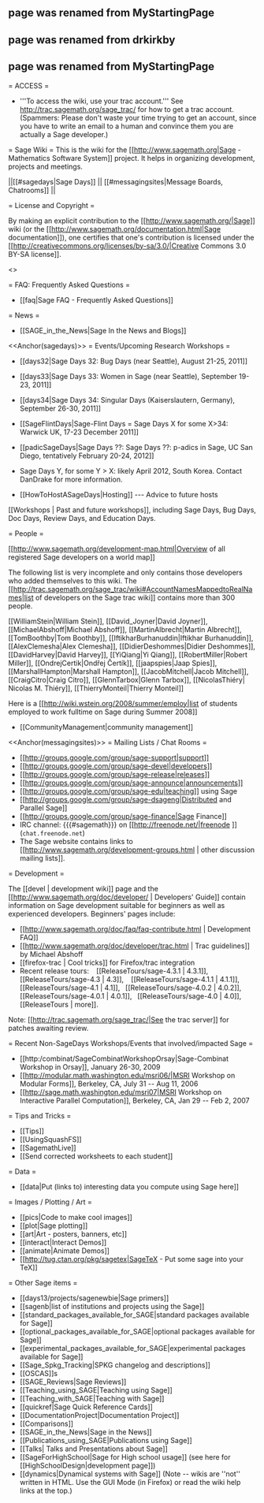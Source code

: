 ## page was renamed from MyStartingPage
## page was renamed from drkirkby
## page was renamed from MyStartingPage

= ACCESS =

 * '''To access the wiki, use your trac account.'''  See http://trac.sagemath.org/sage_trac/ for how to get a trac account.    (Spammers: Please don't waste your time trying to get an account, since you have to write an email to a human and convince them you are actually a Sage developer.)

= Sage Wiki =
This is the wiki for the [[http://www.sagemath.org|Sage - Mathematics Software System]] project. It helps in organizing development, projects and meetings.
 
 ||[[#sagedays|Sage Days]] || [[#messagingsites|Message Boards, Chatrooms]]  ||


= License and Copyright =

By making an explicit contribution to the [[http://www.sagemath.org/|Sage]] wiki (or the [[http://www.sagemath.org/documentation.html|Sage documentation]]), one certifies that one's contribution is licensed under the [[http://creativecommons.org/licenses/by-sa/3.0/|Creative Commons 3.0 BY-SA license]].


<<TableOfContents>>


= FAQ: Frequently Asked Questions =

 * [[faq|Sage FAQ - Frequently Asked Questions]]


= News =

 * [[SAGE_in_the_News|Sage In the News and Blogs]]


<<Anchor(sagedays)>>
= Events/Upcoming Research Workshops =

 * [[days32|Sage Days 32: Bug Days (near Seattle), August 21-25, 2011]]
 * [[days33|Sage Days 33: Women in Sage (near Seattle), September 19-23, 2011]]
 * [[days34|Sage Days 34: Singular Days (Kaiserslautern, Germany), September 26-30, 2011]]
 * [[SageFlintDays|Sage-Flint Days = Sage Days X for some X>34:  Warwick UK, 17-23 December 2011]]
 * [[padicSageDays|Sage Days ??: Sage Days ??: p-adics in Sage, UC San Diego, tentatively February 20-24, 2012]]
 * Sage Days Y, for some Y > X: likely April 2012, South Korea. Contact DanDrake for more information.

 * [[HowToHostASageDays|Hosting]] --- Advice to future hosts

[[Workshops | Past and future workshops]], including Sage Days, Bug Days, Doc Days, Review Days, and Education Days.


= People =

[[http://www.sagemath.org/development-map.html|Overview of all registered Sage developers on a world map]]

The following list is very incomplete and only contains those developers who added themselves to this wiki. The [[http://trac.sagemath.org/sage_trac/wiki#AccountNamesMappedtoRealNames|list of developers on the Sage trac wiki]] contains more than 300 people.

[[WilliamStein|William Stein]],  [[David_Joyner|David Joyner]], [[MichaelAbshoff|Michael Abshoff]], [[MartinAlbrecht|Martin Albrecht]], [[TomBoothby|Tom Boothby]], [[IftikharBurhanuddin|Iftikhar Burhanuddin]], [[AlexClemesha|Alex Clemesha]], [[DidierDeshommes|Didier Deshommes]], [[DavidHarvey|David Harvey]], [[YiQiang|Yi Qiang]], [[RobertMiller|Robert Miller]], [[OndrejCertik|Ondřej Čertík]], [[jaapspies|Jaap Spies]], [[MarshallHampton|Marshall Hampton]], [[JacobMitchell|Jacob Mitchell]], [[CraigCitro|Craig Citro]], [[GlennTarbox|Glenn Tarbox]], [[NicolasThiéry| Nicolas M. Thiéry]], [[ThierryMonteil|Thierry Monteil]]

Here is a [[http://wiki.wstein.org/2008/summer/employ|list of students employed to work fulltime on Sage during Summer 2008]]

 * [[CommunityManagement|community management]]


<<Anchor(messagingsites)>>
= Mailing Lists / Chat Rooms =

 * [[http://groups.google.com/group/sage-support|support]]
 * [[http://groups.google.com/group/sage-devel|developers]]
 * [[http://groups.google.com/group/sage-release|releases]]
 * [[http://groups.google.com/group/sage-announce|announcements]]
 * [[http://groups.google.com/group/sage-edu|teaching]] using Sage
 * [[http://groups.google.com/group/sage-dsageng|Distributed and Parallel Sage]]
 * [[http://groups.google.com/group/sage-finance|Sage Finance]]
 * IRC channel: {{{#sagemath}}} on [[http://freenode.net/|freenode ]] (`chat.freenode.net`)
 * The Sage website contains links to [[http://www.sagemath.org/development-groups.html | other discussion mailing lists]].


= Development =

The [[devel | development wiki]] page and the [[http://www.sagemath.org/doc/developer/ | Developers' Guide]] contain information on Sage development suitable for beginners as well as experienced developers. Beginners' pages include:

 * [[http://www.sagemath.org/doc/faq/faq-contribute.html | Development FAQ]]
 * [[http://www.sagemath.org/doc/developer/trac.html | Trac guidelines]] by Michael Abshoff
 * [[firefox-trac | Cool tricks]] for Firefox/trac integration
 * Recent release tours: ` ` [[ReleaseTours/sage-4.3.1 | 4.3.1]], ` ` [[ReleaseTours/sage-4.3 | 4.3]], ` ` [[ReleaseTours/sage-4.1.1 | 4.1.1]],` ` [[ReleaseTours/sage-4.1 | 4.1]],` ` [[ReleaseTours/sage-4.0.2 | 4.0.2]],` ` [[ReleaseTours/sage-4.0.1 | 4.0.1]],` ` [[ReleaseTours/sage-4.0 | 4.0]],` ` [[ReleaseTours | more]].

Note: [[http://trac.sagemath.org/sage_trac/|See the trac server]] for patches awaiting review.


= Recent Non-SageDays Workshops/Events that involved/impacted Sage =

 * [[http:/combinat/SageCombinatWorkshopOrsay|Sage-Combinat Workshop in Orsay]], January 26-30, 2009
 * [[http://modular.math.washington.edu/msri06/|MSRI Workshop on Modular Forms]], Berkeley, CA, July 31 -- Aug 11, 2006
 * [[http://sage.math.washington.edu/msri07|MSRI Workshop on Interactive Parallel Computation]], Berkeley, CA, Jan 29 -- Feb 2, 2007


= Tips and Tricks =

 * [[Tips]]
 * [[UsingSquashFS]]
 * [[SagemathLive]]
 * [[Send corrected worksheets to each student]]

= Data =

 * [[data|Put (links to) interesting data you compute using Sage here]]


= Images / Plotting / Art =

 * [[pics|Code to make cool images]]
 * [[plot|Sage plotting]]
 * [[art|Art - posters, banners, etc]]
 * [[interact|Interact Demos]]
 * [[animate|Animate Demos]]
 * [[http://tug.ctan.org/pkg/sagetex|SageTeX - Put some sage into your TeX]]


= Other Sage items =

 * [[days13/projects/sagenewbie|Sage primers]]
 * [[sagenb|list of institutions and projects using the Sage]]
 * [[standard_packages_available_for_SAGE|standard packages available for Sage]]
 * [[optional_packages_available_for_SAGE|optional packages available for Sage]]
 * [[experimental_packages_available_for_SAGE|experimental packages available for Sage]]
 * [[Sage_Spkg_Tracking|SPKG changelog and descriptions]]
 * [[OSCAS]]s
 * [[SAGE_Reviews|Sage Reviews]]
 * [[Teaching_using_SAGE|Teaching using Sage]]
 * [[Teaching_with_SAGE|Teaching with Sage]]
 * [[quickref|Sage Quick Reference Cards]]
 * [[DocumentationProject|Documentation Project]]
 * [[Comparisons]]
 * [[SAGE_in_the_News|Sage in the News]]
 * [[Publications_using_SAGE|Publications using Sage]]
 * [[Talks| Talks and Presentations about Sage]]
 * [[SageForHighSchool|Sage for High school usage]] (see here for [[HighSchoolDesign|development page]])
 * [[dynamics|Dynamical systems with Sage]]
(Note -- wikis are ''not'' written in HTML.  Use the GUI Mode (in Firefox) or read the wiki help links at the top.)
